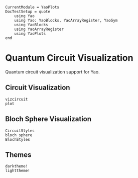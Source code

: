 ```@meta
CurrentModule = YaoPlots
DocTestSetup = quote
    using Yao
    using Yao: YaoBlocks, YaoArrayRegister, YaoSym
    using YaoBlocks
    using YaoArrayRegister
    using YaoPlots
end
```

# Quantum Circuit Visualization

Quantum circuit visualization support for Yao.

## Circuit Visualization
```@docs
vizcircuit
plot
```

## Bloch Sphere Visualization

```@docs
CircuitStyles
bloch_sphere
BlochStyles
```

## Themes
```@docs
darktheme!
lighttheme!
```
